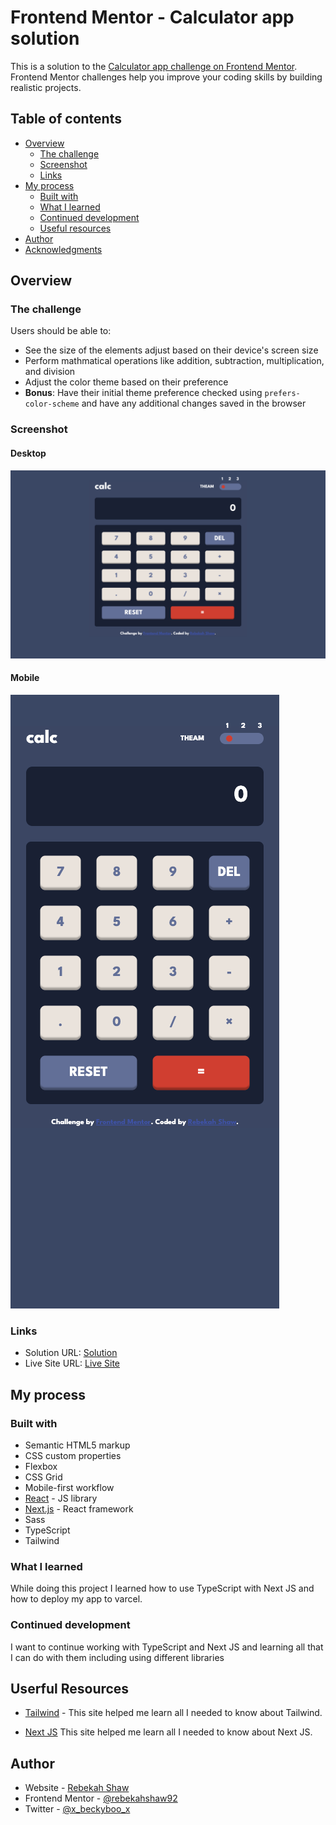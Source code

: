 # Frontend Mentor - Calculator app solution

This is a solution to the [Calculator app challenge on Frontend Mentor](https://www.frontendmentor.io/challenges/calculator-app-9lteq5N29). Frontend Mentor challenges help you improve your coding skills by building realistic projects. 

## Table of contents

- [Overview](#overview)
  - [The challenge](#the-challenge)
  - [Screenshot](#screenshot)
  - [Links](#links)
- [My process](#my-process)
  - [Built with](#built-with)
  - [What I learned](#what-i-learned)
  - [Continued development](#continued-development)
  - [Useful resources](#useful-resources)
- [Author](#author)
- [Acknowledgments](#acknowledgments)


## Overview

### The challenge

Users should be able to:

- See the size of the elements adjust based on their device's screen size
- Perform mathmatical operations like addition, subtraction, multiplication, and division
- Adjust the color theme based on their preference
- **Bonus**: Have their initial theme preference checked using `prefers-color-scheme` and have any additional changes saved in the browser

### Screenshot

#### Desktop

![desktop](/public/desktop.png)

#### Mobile

![mobile](/public/mobile.png)

### Links

- Solution URL: [Solution](https://github.com/rebekahshaw92/calculator-app)
- Live Site URL:  [Live Site](https://calculator-app-nine-sooty.vercel.app)

## My process

### Built with

- Semantic HTML5 markup
- CSS custom properties
- Flexbox
- CSS Grid
- Mobile-first workflow
- [React](https://reactjs.org/) - JS library
- [Next.js](https://nextjs.org/) - React framework
- Sass
- TypeScript
- Tailwind


### What I learned

While doing this project I learned how to use TypeScript with Next JS and how to deploy my app to varcel. 


### Continued development

I want to continue working with TypeScript and Next JS and learning all that I can do with them including using different libraries

## Userful Resources 

- [Tailwind](https://tailwindcss.com/) - This site helped me learn all I needed to know about Tailwind.

- [Next JS](https://nextjs.org/) This site helped me learn all I needed to know about Next JS. 

## Author

- Website - [Rebekah Shaw](https://www.rebekahshaw.com)
- Frontend Mentor - [@rebekahshaw92](https://www.frontendmentor.io/profile/rebekahshaw92)
- Twitter - [@x_beckyboo_x](https://www.twitter.com/x_beckyboo_x)
